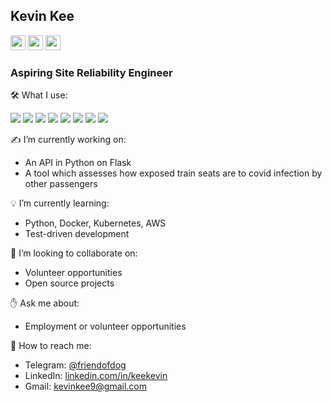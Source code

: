 Kevin Kee
---------

[<img src="https://cdn.jsdelivr.net/npm/simple-icons@v3/icons/telegram.svg" width="24">](https://t.me/friendofdog)
[<img src="https://cdn.jsdelivr.net/npm/simple-icons@v3/icons/gmail.svg" width="24">](mailto:kevinkee9@gmail.com)
[<img src="https://cdn.jsdelivr.net/npm/simple-icons@v3/icons/linkedin.svg" width="24">](https://www.linkedin.com/in/keekevin/)

### Aspiring Site Reliability Engineer

🛠 What I use:

<p>
<img src="https://img.shields.io/badge/-Python-000?style=flat&logo=python" />
<img src="https://img.shields.io/badge/-JavaScript-000?style=flat&logo=javascript" />
<img src="https://img.shields.io/badge/-PHP-000?style=flat&logo=php" />
<img src="https://img.shields.io/badge/-AWS-000?style=flat&logo=amazon" />
<img src="https://img.shields.io/badge/-Docker-000?style=flat&logo=docker" />
<img src="https://img.shields.io/badge/-Kubernetes-000?style=flat&logo=kubernetes" />
<img src="https://img.shields.io/badge/-WordPress-000?style=flat&logo=wordpress" />
<img src="https://img.shields.io/badge/-Hubl-000?style=flat&logo=hubspot" />
</p>

️✍️ I’m currently working on:

- An API in Python on Flask
- A tool which assesses how exposed train seats are to covid infection by other passengers

💡 I’m currently learning:

- Python, Docker, Kubernetes, AWS
- Test-driven development

🤝 I’m looking to collaborate on:

- Volunteer opportunities
- Open source projects

✋ Ask me about:

- Employment or volunteer opportunities

💬 How to reach me:

- Telegram: [@friendofdog](https://t.me/friendofdog)
- LinkedIn: [linkedin.com/in/keekevin](https://www.linkedin.com/in/keekevin/)
- Gmail: [kevinkee9@gmail.com](mailto:kevinkee9@gmail.com)
